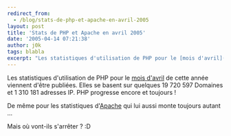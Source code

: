 ```yaml
---
redirect_from:
  - /blog/stats-de-php-et-apache-en-avril-2005
layout: post
title: 'Stats de PHP et Apache en avril 2005'
date: '2005-04-14 07:21:38'
author: j0k
tags: blabla
excerpt: "Les statistiques d'utilisation de PHP pour le [mois d'avril](http://www.php.net/usage.php) de cette année viennent d'être publiées. Elles se basent sur quelques 19 720 597 Domaines et 1 310 181 adresses IP.     \nPHP progresse encore et toujours !  \n  \nDe même pour les statistiques      …"
---
```


Les statistiques d'utilisation de PHP pour le [mois d'avril](http://www.php.net/usage.php) de cette année viennent d'être publiées. Elles se basent sur quelques 19 720 597 Domaines et 1 310 181 adresses IP.
PHP progresse encore et toujours !

De même pour les statistiques d'[Apache](http://news.netcraft.com/archives/2005/04/01/april_2005_web_server_survey.html) qui lui aussi monte toujours autant ...

Mais où vont-ils s'arrêter ? :D
